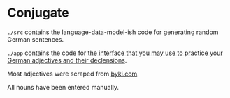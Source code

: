 # Conjugate

`./src` contains the language-data-model-ish code for generating random German sentences.

`./app` contains the code for [the interface that you may use to practice your German adjectives and their declensions](http://whroman.github.io/conjugate).

Most adjectives were scraped from [byki.com](http://www.byki.com/lists/german/greg's-basic-german-adjectives.html).

All nouns have been entered manually.
